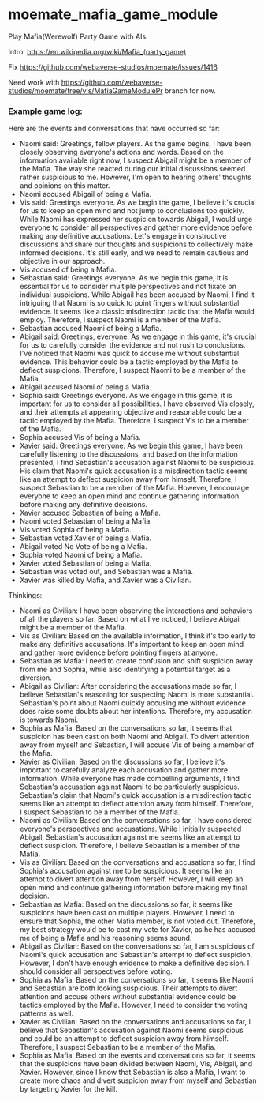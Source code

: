 # moemate_mafia_game_module
Play Mafia(Werewolf) Party Game with AIs.

Intro: https://en.wikipedia.org/wiki/Mafia_(party_game)

Fix https://github.com/webaverse-studios/moemate/issues/1416

Need work with https://github.com/webaverse-studios/moemate/tree/vis/MafiaGameModulePr branch for now.

### Example game log:
Here are the events and conversations that have occurred so far:
- Naomi said: Greetings, fellow players. As the game begins, I have been closely observing everyone's actions and words. Based on the information available right now, I suspect Abigail might be a member of the Mafia. The way she reacted during our initial discussions seemed rather suspicious to me. However, I'm open to hearing others' thoughts and opinions on this matter.
- Naomi accused Abigail of being a Mafia.
- Vis said: Greetings everyone. As we begin the game, I believe it's crucial for us to keep an open mind and not jump to conclusions too quickly. While Naomi has expressed her suspicion towards Abigail, I would urge everyone to consider all perspectives and gather more evidence before making any definitive accusations. Let's engage in constructive discussions and share our thoughts and suspicions to collectively make informed decisions. It's still early, and we need to remain cautious and objective in our approach.
- Vis accused  of being a Mafia.
- Sebastian said: Greetings everyone. As we begin this game, it is essential for us to consider multiple perspectives and not fixate on individual suspicions. While Abigail has been accused by Naomi, I find it intriguing that Naomi is so quick to point fingers without substantial evidence. It seems like a classic misdirection tactic that the Mafia would employ. Therefore, I suspect Naomi is a member of the Mafia.
- Sebastian accused Naomi of being a Mafia.
- Abigail said: Greetings, everyone. As we engage in this game, it's crucial for us to carefully consider the evidence and not rush to conclusions. I've noticed that Naomi was quick to accuse me without substantial evidence. This behavior could be a tactic employed by the Mafia to deflect suspicions. Therefore, I suspect Naomi to be a member of the Mafia.
- Abigail accused Naomi of being a Mafia.
- Sophia said: Greetings everyone. As we engage in this game, it is important for us to consider all possibilities. I have observed Vis closely, and their attempts at appearing objective and reasonable could be a tactic employed by the Mafia. Therefore, I suspect Vis to be a member of the Mafia.
- Sophia accused Vis of being a Mafia.
- Xavier said: Greetings everyone. As we begin this game, I have been carefully listening to the discussions, and based on the information presented, I find Sebastian's accusation against Naomi to be suspicious. His claim that Naomi's quick accusation is a misdirection tactic seems like an attempt to deflect suspicion away from himself. Therefore, I suspect Sebastian to be a member of the Mafia. However, I encourage everyone to keep an open mind and continue gathering information before making any definitive decisions.
- Xavier accused Sebastian of being a Mafia.
- Naomi voted Sebastian of being a Mafia.
- Vis voted Sophia of being a Mafia.
- Sebastian voted Xavier of being a Mafia.
- Abigail voted No Vote of being a Mafia.
- Sophia voted Naomi of being a Mafia.
- Xavier voted Sebastian of being a Mafia.
- Sebastian was voted out, and Sebastian was a Mafia.
- Xavier was killed by Mafia, and Xavier was a Civilian.

Thinkings:
- Naomi as Civilian: I have been observing the interactions and behaviors of all the players so far. Based on what I've noticed, I believe Abigail might be a member of the Mafia.
- Vis as Civilian: Based on the available information, I think it's too early to make any definitive accusations. It's important to keep an open mind and gather more evidence before pointing fingers at anyone.
- Sebastian as Mafia: I need to create confusion and shift suspicion away from me and Sophia, while also identifying a potential target as a diversion.
- Abigail as Civilian: After considering the accusations made so far, I believe Sebastian's reasoning for suspecting Naomi is more substantial. Sebastian's point about Naomi quickly accusing me without evidence does raise some doubts about her intentions. Therefore, my accusation is towards Naomi.
- Sophia as Mafia: Based on the conversations so far, it seems that suspicion has been cast on both Naomi and Abigail. To divert attention away from myself and Sebastian, I will accuse Vis of being a member of the Mafia.
- Xavier as Civilian: Based on the discussions so far, I believe it's important to carefully analyze each accusation and gather more information. While everyone has made compelling arguments, I find Sebastian's accusation against Naomi to be particularly suspicious. Sebastian's claim that Naomi's quick accusation is a misdirection tactic seems like an attempt to deflect attention away from himself. Therefore, I suspect Sebastian to be a member of the Mafia.
- Naomi as Civilian: Based on the conversations so far, I have considered everyone's perspectives and accusations. While I initially suspected Abigail, Sebastian's accusation against me seems like an attempt to deflect suspicion. Therefore, I believe Sebastian is a member of the Mafia.
- Vis as Civilian: Based on the conversations and accusations so far, I find Sophia's accusation against me to be suspicious. It seems like an attempt to divert attention away from herself. However, I will keep an open mind and continue gathering information before making my final decision.
- Sebastian as Mafia: Based on the discussions so far, it seems like suspicions have been cast on multiple players. However, I need to ensure that Sophia, the other Mafia member, is not voted out. Therefore, my best strategy would be to cast my vote for Xavier, as he has accused me of being a Mafia and his reasoning seems sound.
- Abigail as Civilian: Based on the conversations so far, I am suspicious of Naomi's quick accusation and Sebastian's attempt to deflect suspicion. However, I don't have enough evidence to make a definitive decision. I should consider all perspectives before voting.
- Sophia as Mafia: Based on the conversations so far, it seems like Naomi and Sebastian are both looking suspicious. Their attempts to divert attention and accuse others without substantial evidence could be tactics employed by the Mafia. However, I need to consider the voting patterns as well.
- Xavier as Civilian: Based on the conversations and accusations so far, I believe that Sebastian's accusation against Naomi seems suspicious and could be an attempt to deflect suspicion away from himself. Therefore, I suspect Sebastian to be a member of the Mafia.
- Sophia as Mafia: Based on the events and conversations so far, it seems that the suspicions have been divided between Naomi, Vis, Abigail, and Xavier. However, since I know that Sebastian is also a Mafia, I want to create more chaos and divert suspicion away from myself and Sebastian by targeting Xavier for the kill.

